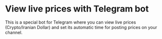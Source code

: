 # View live prices with Telegram bot
This is a special bot for Telegram where you can view live prices (Crypto/Iranian Dollar) and set its automatic time for posting prices on your channel.
